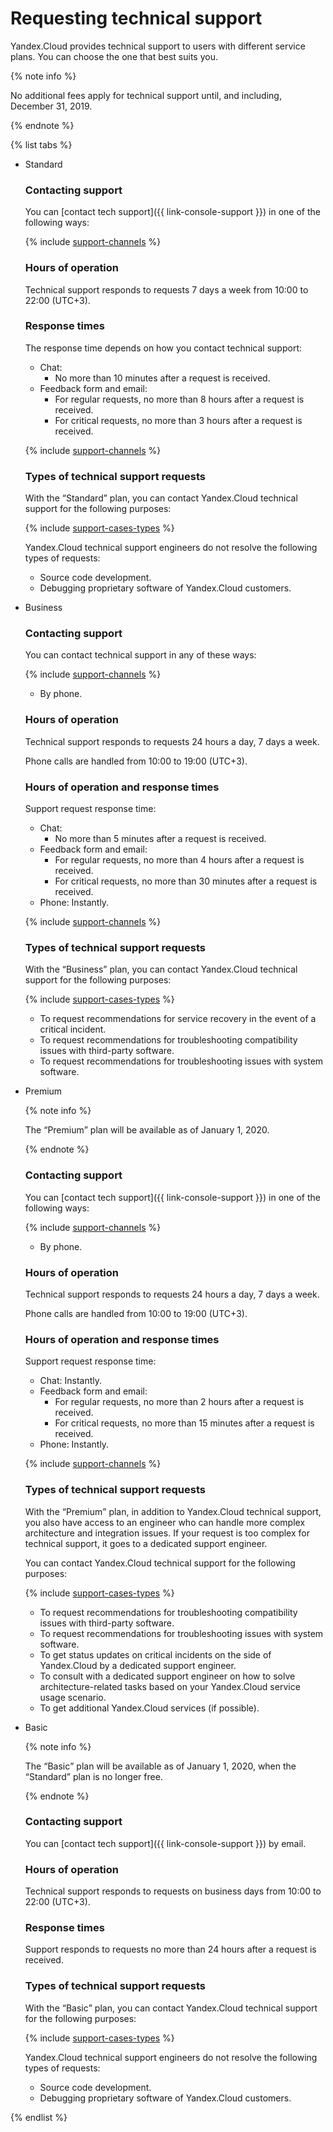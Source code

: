 # Requesting technical support

Yandex.Cloud provides technical support to users with different service plans. You can choose the one that best suits you.

{% note info %}

No additional fees apply for technical support until, and including, December 31, 2019.

{% endnote %}

{% list tabs %}

- Standard

  ### Contacting support

  You can [contact tech support]({{ link-console-support }}) in one of the following ways:

  {% include [support-channels](../_includes/support/channels.md) %}

  ### Hours of operation

  Technical support responds to requests 7 days a week from 10:00 to 22:00 (UTC+3).

  ### Response times

  The response time depends on how you contact technical support:
  - Chat:
      * No more than 10 minutes after a request is received.
  - Feedback form and email:
      * For regular requests, no more than 8 hours after a request is received.
      * For critical requests, no more than 3 hours after a request is received.

  {% include [support-channels](../_includes/support/critical.md) %}

  ### Types of technical support requests

  With the <q>Standard</q> plan, you can contact Yandex.Cloud technical support for the following purposes:

  {% include [support-cases-types](../_includes/support/cases-types.md) %}

  Yandex.Cloud technical support engineers do not resolve the following types of requests:
  * Source code development.
  * Debugging proprietary software of Yandex.Cloud customers.

- Business

  ### Contacting support

  You can contact technical support in any of these ways:

  {% include [support-channels](../_includes/support/channels.md) %}
  * By phone.

  ### Hours of operation

  Technical support responds to requests 24 hours a day, 7 days a week.

  Phone calls are handled from 10:00 to 19:00 (UTC+3).

  ### Hours of operation and response times

  Support request response time:
  - Chat:
      * No more than 5 minutes after a request is received.
  - Feedback form and email:
      * For regular requests, no more than 4 hours after a request is received.
      * For critical requests, no more than 30 minutes after a request is received.
  - Phone: Instantly.

  {% include [support-channels](../_includes/support/critical.md) %}

  ### Types of technical support requests

  With the <q>Business</q> plan, you can contact Yandex.Cloud technical support for the following purposes:

  {% include [support-cases-types](../_includes/support/cases-types.md) %}
  * To request recommendations for service recovery in the event of a critical incident.
  * To request recommendations for troubleshooting compatibility issues with third-party software.
  * To request recommendations for troubleshooting issues with system software.

- Premium

  {% note info %}

  The <q>Premium</q> plan will be available as of January 1, 2020.

  {% endnote %}

  ### Contacting support

  You can [contact tech support]({{ link-console-support }}) in one of the following ways:

  {% include [support-channels](../_includes/support/channels.md) %}
  * By phone.

  ### Hours of operation

  Technical support responds to requests 24 hours a day, 7 days a week.

  Phone calls are handled from 10:00 to 19:00 (UTC+3).

  ### Hours of operation and response times

  Support request response time:
  - Chat: Instantly.
  - Feedback form and email:
      * For regular requests, no more than 2 hours after a request is received.
      * For critical requests, no more than 15 minutes after a request is received.
  - Phone: Instantly.

  {% include [support-channels](../_includes/support/critical.md) %}

  ### Types of technical support requests

  With the <q>Premium</q> plan, in addition to Yandex.Cloud technical support, you also have access to an engineer who can handle more complex architecture and integration issues. If your request is too complex for technical support, it goes to a dedicated support engineer.

  You can contact Yandex.Cloud technical support for the following purposes:

  {% include [support-cases-types](../_includes/support/cases-types.md) %}
  * To request recommendations for troubleshooting compatibility issues with third-party software.
  * To request recommendations for troubleshooting issues with system software.
  * To get status updates on critical incidents on the side of Yandex.Cloud by a dedicated support engineer.
  * To consult with a dedicated support engineer on how to solve architecture-related tasks based on your Yandex.Cloud service usage scenario.
  * To get additional Yandex.Cloud services (if possible).

- Basic

  {% note info %}

  The <q>Basic</q> plan will be available as of January 1, 2020, when the <q>Standard</q> plan is no longer free.

  {% endnote %}

  ### Contacting support

  You can [contact tech support]({{ link-console-support }}) by email.

  ### Hours of operation

  Technical support responds to requests on business days from 10:00 to 22:00 (UTC+3).

  ### Response times

  Support responds to requests no more than 24 hours after a request is received.

  ### Types of technical support requests

  With the <q>Basic</q> plan, you can contact Yandex.Cloud technical support for the following purposes:

  {% include [support-cases-types](../_includes/support/cases-types.md) %}

  Yandex.Cloud technical support engineers do not resolve the following types of requests:
  * Source code development.
  * Debugging proprietary software of Yandex.Cloud customers.

{% endlist %}

